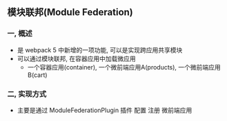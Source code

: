 ## 模块联邦(Module Federation)
### 一, 概述
- 是 webpack 5 中新增的一项功能,  可以是实现跨应用共享模块
- 可以通过模块联邦, 在容器应用中加载微应用
    - 一个容器应用(container), 一个微前端应用A(products), 一个微前端应用B(cart)

### 二, 实现方式
- 主要是通过  ModuleFederationPlugin 插件 配置 注册 微前端应用
